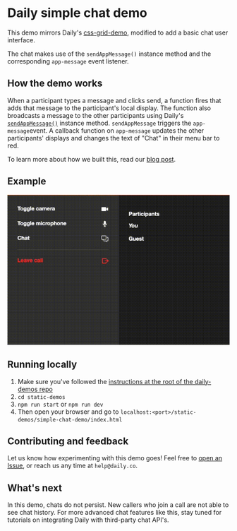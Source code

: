 # Daily simple chat demo 
This demo mirrors Daily's [css-grid-demo](), modified to add a basic chat user interface. 

The chat makes use of the `sendAppMessage()` instance method and the corresponding `app-message` event listener. 

## How the demo works 
When a participant types a message and clicks send, a function fires that adds that message to the participant's local display. The function also broadcasts a message to the other participants using Daily's [`sendAppMessage()`](https://docs.daily.co/reference#%EF%B8%8F-sendappmessage) instance method. `sendAppMessage` triggers the `app-message`event. A callback function on `app-message` updates the other participants' displays and changes the text of "Chat" in their menu bar to red. 

To learn more about how we built this, read our [blog post](). 

## Example 
![Gif of chat](./demo/basic-chat-demo.gif)

## Running locally 
1. Make sure you've followed the [instructions at the root of the daily-demos repo](https://github.com/daily-co/daily-demos)
2. `cd static-demos` 
3. `npm run start` or `npm run dev`
4. Then open your browser and go to `localhost:<port>/static-demos/simple-chat-demo/index.html`

## Contributing and feedback 
Let us know how experimenting with this demo goes! Feel free to [open an Issue](https://github.com/daily-co/daily-demos/issues), or reach us any time at `help@daily.co`. 
 
## What's next 
In this demo, chats do not persist. New callers who join a call are not able to see chat history. For more advanced chat features like this, stay tuned for tutorials on integrating Daily with third-party chat API's. 